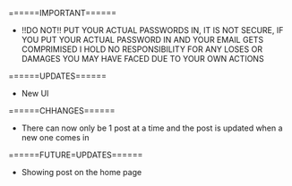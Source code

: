 ======IMPORTANT======
* !!DO NOT!! PUT YOUR ACTUAL PASSWORDS IN, IT IS NOT SECURE, IF YOU PUT YOUR ACTUAL PASSWORD IN AND YOUR EMAIL GETS COMPRIMISED I HOLD NO RESPONSIBILITY FOR ANY LOSES OR DAMAGES YOU MAY HAVE FACED DUE TO YOUR OWN ACTIONS

======UPDATES======
* New UI

======CHHANGES======
* There can now only be 1 post at a time and the post is updated when a new one comes in

======FUTURE=UPDATES======
* Showing post on the home page
